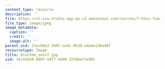 ```yaml
---
content_type: resource
description: ''
file: https://ol-ocw-studio-app-qa.s3.amazonaws.com/courses/7-01sc-fundamentals-of-biology-fall-2011/16c91850880759f74d4032586e72e982_Biochem_sess7.jpg
file_type: image/jpeg
image_metadata:
  caption: ''
  credit: ''
  image-alt: ''
parent_uid: 21ec09e3-3607-ce4c-8530-a4a4a138a48f
resourcetype: Image
title: Biochem_sess7.jpg
uid: 16c91850-8807-59f7-4d40-32586e72e982
---
```

